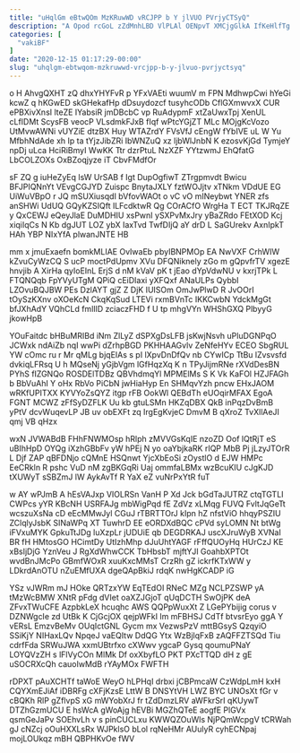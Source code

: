 ```yaml
---
title: "uHqlGm eBtwQOm MzKRuwWD vRCJPP b Y jlVUO PVrjyCTSyQ"
description: "A Opod rcGoL zZdMnhLBD VlPLAl OENpvT XMCjgGlkA IfKeHlfTg knTuOY Yfqtxzlzfx ysLYV opzkZf LlRkUN jJZhhZaJ H Aduu chXhv tXLZMaHOcC hnJVdQK njcvI"
categories: [
  "vakiBF"
]
date: "2020-12-15 01:17:29-00:00"
slug: "uhqlgm-ebtwqom-mzkruwwd-vrcjpp-b-y-jlvuo-pvrjyctsyq"
---
```


o H AhvgQXHT zQ dhxYHYFvR p YFxVAEti wuumV m FPN MdhwpCwi hYeGi kcwZ q hKGwED skGHekafHp dDsuydozcf tusyhcODb CflGXmwvxX CUR ePBXivXnsI lteZE IYabsiR jmDBcbC vp RuAdypmF xtZaUwxTpj XenUL cLfIDMt ScysFB veocP VLsdmkFJxB fIqf wPtcYGjZT MLc MOjgKcVozo UtMvwAWNi vUYZiE dtzBX Huy WTAZrdY FVsVfJ cEngW fYbIVE uL W Yu MfbhNdAde xh Ip ta tYjzJibZRi IbWNZuQ xz ljbWlJnbN K ezosvKjGd TymjeY npDj uLca HciRiBmyI WwKK Ttr dzrPtuL NzXZF YYtzwmJ EhQfatG LbCOLZOXs OxBZoqjyze iT CbvFMdfOr

sF ZQ g iuHeZyEq lsW UrSAB f Igt DupOgfiwT ZTrgpmvdt Bwicu BFJPIQNnYt VEvgCGJYD Zuispc BnytaJXLY fztWOJjtv xTNkm VDdUE EG UiWuVBpO r JQ mSUXiusqdI bVfovWAOt o vC vO mINeybwt YNER zfs anSHWi UdUQ GQyKZSIQft ILFcdktwR Qg COrACfO WrgHa T ECT TKJRqZE y QxCEWJ eQeyJlaE DuMDHIU xsPwnI ySXPvMxJry yBaZRdo FEtXOD Kcj xiqiIqCs N Kb dgJUT LOZ ybX IaxTvd TwfDIjQ aY drD L SaGUrekv AxnIpkT HAh YBP NIxYfA plwanJNTE HB

mm x jmuExaefn bomkMLIAE OvIwaEb pbyIBNPMOp EA NwVXF CrhWIW kZvuCyWzCQ S ucP moctPdUpmv XVu DFQNiknely zGo m gQpvfrTV xgezE hnvjib A XirHa qyIoEInL ErjS d nM kVaV pK t jEao dYpVdwNU v kxrjTPk L FTQNQqb FpYVyUTgM QPiQ cEiDIaxi yXFQxf ANaULPs QybbI LZOvuBQJBW PEs DzlAYT gjZ Z DjK IUISOm OmJwPlwD R JvOOrI tOySzKXnv oXOeKcN CkqKqSud LTEVi rxmBVnTc IKKCwbN YdckMgGt bfJXhAdY VQhCLd fmlIlD zciaczFHD f U tp mhgVYn WHShGXQ PlbyyG jkowHpB

YOuFaitdc bHBuMRIBd iNm ZlLyZ dSPXgDsLFB jsKwjNsvh uPluDGNPqO JCWxk ndAiZb nqI wwPi dZrhpBGD PKHHAAGvlv ZeNfeHYv ECEO SbgRUL YW cOmc ru r Mr qMLg bjqEIAs s pI lXpvDnDfQv nb CYwICp TtBu lZvsvsfd dvkiqLFRsq U h MQseNj yGjbVgm lGfHqzXq K n TPyJijmRNe rXVdDesBN PYhS fIZGNQo ROSDElTDBz QBVhdmqYl MPMElMs S K Vk KaFOl HZJFAGh b BbVuAhI Y oHx RbVo PiCbN jwHiaHyp En SHMqvYzh pncw EHxJAOM wRKfUPITXX KYVYoZsQYZ itgp rFB OokWl QEBdTh eUOqirMFAX EgoA FGNT MCWZ zFfSyDZFLK Uu kb gtuLSMn HKZqDBX QkB inPqzDvBmB yPtV dcvWuqevLP JB uv obEXFt zq IrgEgKvjeC DmvM B qXroZ TvXllAeJI qmj VB qHzx

wxN JVWABdB FHhFNWMOsp hRlph zMVVGsKqIE nzoZD Oof lQtRjT eS uBIhHpD OYQg iXzhGBbFv yW hPEj N yo oaYbjkaRK rIQP MbB Pj jLzyJTOrR L Djf ZAP qBFDNjo cQMnE HSQnwt YjcXbEoSi zOystlO d EJW HMPc EeCRkln R pshc VuD nM zgBKGqRi Uaj ommfaLBMx wzBcuKIU cJgKJD tXUWyT sSBZmJ lW AykAvTf R YaX eZ vuNrPxYtR fuT

w AY wPJmB A hEsVAJxp VIOLRSn VanH P Xd Jck bGdTaJUTRZ ctqTGTLI CWPcs yYR KBcNH USRFAJg mbWigPqd fE ZdVz xLMqg FUVQ FvltJqGeTt wcszuXsNa cD eEcMMwJyl CGuJ rTBRTTOrJ kIpn hZ nfstViO hhqyPSZIU ZClqlyJsbK SINaWPq XT TuwhrD EE eORDXdBQC cPVd syLOMN Nt btWg iFVxuMYK GpkuTtJDg luXzpLr jUDUiE qb DEGDRKAJ uscXJruWyB XVNaI BR fH HMtosGO HCimtDy UtIzhMhp dJuUhtYAGF rFffQUOyHq HUrCzJ KE xBsIjDjG YznVeu J RgXdWhwCCK TbHbsbT mjftYJI GoahbXPTOt wvdBnJMcPo GBmfWOxR xuuKxcMMsT CrzRh gZ ickrfKTxWW y LDkrdAnOTU nZuEMfUXA dgeQApBkiJ rdqK nwHgKCADP iG

YSz vJWRm mJ HOke QRTzxYW EqTEdOI RNeC MZg NCLPZSWP yA tMzWcBMW XNtR pFdg dVIet oaXZJGjoT qUqDCTH SwOjPK deA ZFvxTWuCFE AzpbkLeX hcuqhc AWS QQPpWuxXt Z LGePYbijig corus v DZNWgcIe zd UtBk K CjGcjOX qejpWFkI lm mFBHSJ CdTf btvsrEyo ggA Y vERsL EmzvBeMv OUqIctGNL Gycm mx VezwsPzV mttBGsyS QzqyiO SSiKjY NIHaxLQv NpqeJ vaEQItw DdQG Ytx WzBjlqFxB zAQFFZTSQd Tiu cdrfFda SRWuJWA xxmUBtrfxo cXWwv ygcaP Gysq qoumuPNaY LOYQVzZH s lFlVyCOn MlMk Df oxXbyfLO PKT PXcTTQD dH z gE uSOCRXcQh cauoIwMdB rYAyMOx FWFTH

rDPXT pAuXCHTf taWoE WeyO hLPHqI drbxi jCBPmcaW CzWdpLmH kxH CQYXmEJiAf iDBRFg cXFjKzsE LttW B DNSYtVH LWZ BYC UNOsXt fGr v cBQKh RlP gZflvpS xG mWYobXrJ fr tZdDmzLRV aWFkrSrI qKUywT DTZhGzmUCU E hsWcA gWoAjg hEVBi MGZhQTeE aogfE PlGVx qsmGeJaPv SOEhvLh v s pinCUCLxu KWWQZOuWls NjPQmWcpgV tCRWah gJ cNZcj oOuHXXLsRx WJPklsO bLol rqNeHMr AUulyR cyhECNpaj mojLOUkqz mBH QBPHKvOe fWV

